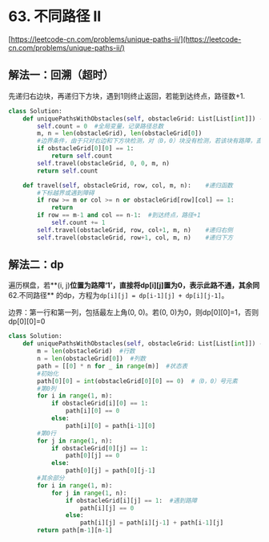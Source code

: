 # 63. 不同路径 II

[https://leetcode-cn.com/problems/unique-paths-ii/](https://leetcode-cn.com/problems/unique-paths-ii/)

## 解法一：回溯（超时）

先递归右边块，再递归下方块，遇到1则终止返回，若能到达终点，路径数+1.

```python
class Solution:
    def uniquePathsWithObstacles(self, obstacleGrid: List[List[int]]) -> int:
        self.count = 0  #全局变量，记录路径总数
        m, n = len(obstacleGrid), len(obstacleGrid[0])
        #边界条件，由于只对右边和下方块检测，对（0，0）块没有检测，若该块有路障，直接返回
        if obstacleGrid[0][0] == 1:  
            return self.count
        self.travel(obstacleGrid, 0, 0, m, n)
        return self.count

    def travel(self, obstacleGrid, row, col, m, n):    #递归函数
        #下标越界或遇到障碍
        if row >= m or col >= n or obstacleGrid[row][col] == 1:
            return
        if row == m-1 and col == n-1:  #到达终点，路径+1
            self.count += 1           
        self.travel(obstacleGrid, row, col+1, m, n)    #递归右侧
        self.travel(obstacleGrid, row+1, col, m, n)    #递归下方
```

## 解法二：dp

遍历棋盘，若**\(i, j\)**位置为路障‘1’，直接将dp\[i\]\[j\]置为0，表示此路不通，其余同**62.不同路径** 的dp，方程为`dp[i][j] = dp[i-1][j] + dp[i][j-1]`。 

边界：第一行和第一列，包括最左上角\(0, 0\)。若\(0, 0\)为0，则dp\[0\]\[0\]=1，否则dp\[0\]\[0\]=0

```python
class Solution:
    def uniquePathsWithObstacles(self, obstacleGrid: List[List[int]]) -> int:
        m = len(obstacleGrid)  #行数
        n = len(obstacleGrid[0])  #列数
        path = [[0] * n for _ in range(m)]  #状态表
        #初始化
        path[0][0] = int(obstacleGrid[0][0] == 0)  #（0，0）号元素
        #第0列
        for i in range(1, m):
            if obstacleGrid[i][0] == 1:
                path[i][0] == 0
            else:
                path[i][0] = path[i-1][0]
        #第0行
        for j in range(1, n):
            if obstacleGrid[0][j] == 1:
                path[0][j] == 0
            else:
                path[0][j] = path[0][j-1]
        #其余部分
        for i in range(1, m):
            for j in range(1, n):
                if obstacleGrid[i][j] == 1:  #遇到路障
                    path[i][j] == 0
                else:
                    path[i][j] = path[i][j-1] + path[i-1][j]
        return path[m-1][n-1]
```



